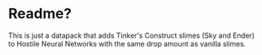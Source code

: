 # Readme?

This is just a datapack that adds Tinker's Construct slimes (Sky and Ender) to Hostile Neural Networks with the same drop amount as vanilla slimes.
